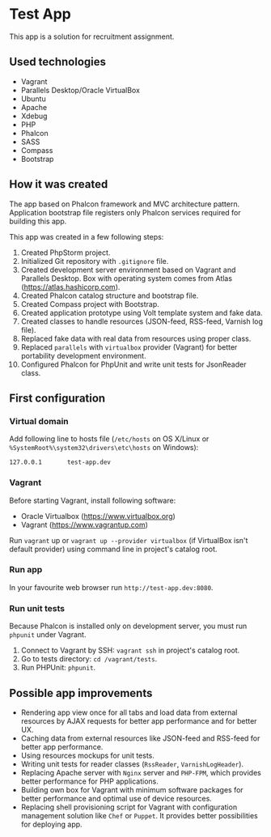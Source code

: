 Test App
========

This app is a solution for recruitment assignment.


## Used technologies

- Vagrant
- Parallels Desktop/Oracle VirtualBox
- Ubuntu
- Apache
- Xdebug
- PHP
- Phalcon
- SASS
- Compass
- Bootstrap


## How it was created

The app based on Phalcon framework and MVC architecture pattern. Application bootstrap file registers only Phalcon services required for building this app.

This app was created in a few following steps:

1. Created PhpStorm project.
2. Initialized Git repository with `.gitignore` file.
3. Created development server environment based on Vagrant and Parallels Desktop. Box with operating system comes from Atlas (https://atlas.hashicorp.com).
4. Created Phalcon catalog structure and bootstrap file.
5. Created Compass project with Bootstrap.
6. Created application prototype using Volt template system and fake data.
7. Created classes to handle resources (JSON-feed, RSS-feed, Varnish log file).
8. Replaced fake data with real data from resources using proper class.
9. Replaced `parallels` with `virtualbox` provider (Vagrant) for better portability development environment.
10. Configured Phalcon for PhpUnit and write unit tests for JsonReader class.

## First configuration

### Virtual domain

Add following line to hosts file (`/etc/hosts` on OS X/Linux or `%SystemRoot%\system32\drivers\etc\hosts` on Windows):

```
127.0.0.1       test-app.dev
```


### Vagrant

Before starting Vagrant, install following software:
- Oracle Virtualbox (https://www.virtualbox.org)
- Vagrant (https://www.vagrantup.com)

Run `vagrant` up or `vagrant up --provider virtualbox` (if VirtualBox isn't default provider) using command line in project's catalog root.


### Run app

In your favourite web browser run `http://test-app.dev:8080`.


### Run unit tests

Because Phalcon is installed only on development server, you must run `phpunit` under Vagrant.

1. Connect to Vagrant by SSH: `vagrant ssh` in project's catalog root.
2. Go to tests directory: `cd /vagrant/tests`.
3. Run PHPUnit: `phpunit`.

## Possible app improvements

- Rendering app view once for all tabs and load data from external resources by AJAX requests for better app performance and for better UX.
- Caching data from external resources like JSON-feed and RSS-feed for better app performance.
- Using resources mockups for unit tests.
- Writing unit tests for reader classes (`RssReader`, `VarnishLogHeader`).
- Replacing Apache server with `Nginx` server and `PHP-FPM`, which provides better performance for PHP applications.
- Building own box for Vagrant with minimum software packages for better performance and optimal use of device resources.
- Replacing shell provisioning script for Vagrant with configuration management solution like `Chef` or `Puppet`. It provides better possibilities for deploying app.
